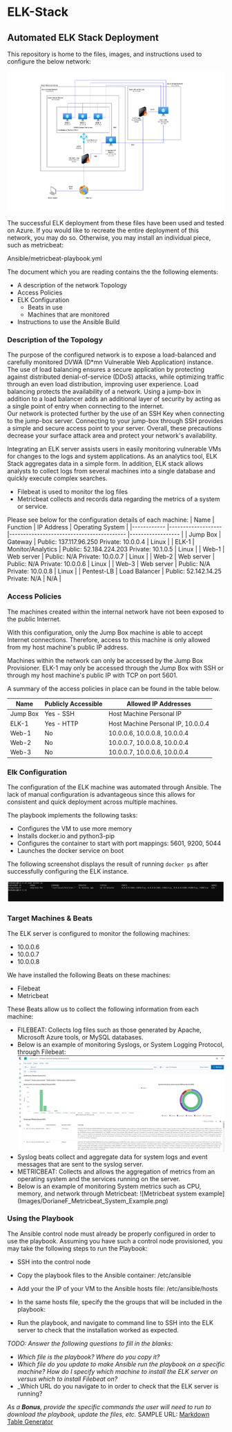# ELK-Stack
## Automated ELK Stack Deployment

This repository is home to the files, images, and instructions used to configure the below network:

![Image of Elk Stack Diagram](Images/DorianeF_ELK-Stack_Diagram.png)

The successful ELK deployment from these files have been used and tested on Azure. If you would like to recreate the entire deployment of this network, you may do so. Otherwise, you may install an individual piece, such as metricbeat:

Ansible/metricbeat-playbook.yml

The document which you are reading contains the the following elements:
- A description of the network Topology
- Access Policies
- ELK Configuration
  - Beats in use
  - Machines that are monitored
- Instructions to use the Ansible Build


### Description of the Topology

The purpose of the configured network is to expose a load-balanced and carefully monitored DVWA (D*mn Vulnerable Web Application) instance.
The use of load balancing ensures a secure application by protecting against distributed denial-of-service (DDoS) attacks, while optimizing traffic through an even load distribution, improving user experience.
Load balancing protects the availability of a network. Using a jump-box in addition to a load balancer adds an additional layer of security by acting as a single point of entry when connecting to the internet.  
Our network is protected further by the use of an SSH Key when connecting to the jump-box server. Connecting to your jump-box through SSH provides a simple and secure access point to your server. 
Overall, these precautions decrease your surface attack area and protect your network's availability.

Integrating an ELK server assists users in easily monitoring vulnerable VMs for changes to the logs and system applications. As an analytics tool, ELK Stack aggregates data in a simple form. In addition, ELK stack allows analysts to collect logs from several machines into a single database and quickly execute complex searches.
- Filebeat is used to monitor the log files
- Metricbeat collects and records data regarding the metrics of a system or service. 

Please see below for the configuration details of each machine:
| Name       	| Function          	| IP Address                               	| Operating System 	|
|------------	|-------------------	|------------------------------------------	|------------------	|
| Jump Box   	| Gateway           	| Public: 137.117.96.250 Private: 10.0.0.4 	| Linux            	|
| ELK-1      	| Monitor/Analytics 	| Public: 52.184.224.203 Private: 10.1.0.5 	| Linux            	|
| Web-1      	| Web server        	| Public: N/A Private: 10.0.0.7            	| Linux            	|
| Web-2      	| Web server        	| Public: N/A Private: 10.0.0.6            	| Linux            	|
| Web-3      	| Web server        	| Public: N/A Private: 10.0.0.8            	| Linux            	|
| Pentest-LB 	| Load Balancer     	| Public: 52.142.14.25 Private: N/A        	| N/A              	|

### Access Policies
The machines created within the internal network have not been exposed to the public Internet.

With this configuration, only the Jump Box machine is able to accept Internet connections. Therefore, access to this machine is only allowed from my host machine's public IP address.   

Machines within the network can only be accessed by the Jump Box Provisioner.
ELK-1 may only be accessed through the Jump Box with SSH or through my host machine's public IP with TCP on port 5601.

A summary of the access policies in place can be found in the table below.

| Name     	| Publicly Accessible 	| Allowed IP Addresses               	|
|----------	|---------------------	|------------------------------------	|
| Jump Box 	| Yes - SSH           	| Host Machine Personal IP           	|
| ELK-1    	| Yes - HTTP          	| Host Machine Personal IP, 10.0.0.4 	|
| Web-1    	| No                  	| 10.0.0.6, 10.0.0.8, 10.0.0.4       	|
| Web-2    	| No                  	| 10.0.0.7, 10.0.0.8, 10.0.0.4       	|
| Web-3    	| No                  	| 10.0.0.7, 10.0.0.6, 10.0.0.4       	|

### Elk Configuration
The configuration of the ELK machine was automated through Ansible. The lack of manual configuration is advantageous since this allows for consistent and quick deployment across multiple machines. 

The playbook implements the following tasks:
- Configures the VM to use more memory
- Installs docker.io and python3-pip
- Configures the container to start with port mappings: 5601, 9200, 5044
- Launches the docker service on boot

The following screenshot displays the result of running `docker ps` after successfully configuring the ELK instance.

![Image of successful ELK deployment](Images/DorianeF_Successful_ELK_Instance.png)

### Target Machines & Beats
The ELK server is configured to monitor the following machines:
- 10.0.0.6
- 10.0.0.7
- 10.0.0.8 

We have installed the following Beats on these machines:
- Filebeat
- Metricbeat

These Beats allow us to collect the following information from each machine:
- FILEBEAT: Collects log files such as those generated by Apache, Microsoft Azure tools, or MySQL databases. 
- Below is an example of monitoring Syslogs, or System Logging Protocol, through Filebeat:
![Filebeat syslog example](Images/DorianeF_Filebeat_Syslog_Example.png)
- Syslog beats collect and aggregate data for system  logs and event messages that are sent to the syslog server.
- METRICBEAT: Collects and allows the aggregation of metrics from an operating system and the services running on the server. 
- Below is an example of monitoring System metrics such as CPU, memory, and network through Metricbeat:
![Metricbeat system example] (Images/DorianeF_Metricbeat_System_Example.png)

### Using the Playbook
The Ansible control node must already be properly configured in order to use the playbook. Assuming you have such a control node provisioned, you may take the following steps to run the Playbook: 

- SSH into the control node
- Copy the playbook files to the Ansible container: /etc/ansible
- Add your the IP of your VM to the Ansible hosts file: /etc/ansible/hosts
- In the same hosts file, specify the the groups that will be included in the playbook:

- Run the playbook, and navigate to command line to SSH into the ELK server to check that the installation worked as expected.

_TODO: Answer the following questions to fill in the blanks:_
- _Which file is the playbook? Where do you copy it?_
- _Which file do you update to make Ansible run the playbook on a specific machine? How do I specify which machine to install the ELK server on versus which to install Filebeat on?_
- _Which URL do you navigate to in order to check that the ELK server is running?

_As a **Bonus**, provide the specific commands the user will need to run to download the playbook, update the files, etc._
SAMPLE URL:  [Markdown Table Generator](http://www.tablesgenerator.com/markdown_tables)
